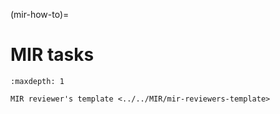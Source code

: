 (mir-how-to)=
# MIR tasks

```{toctree}
:maxdepth: 1

MIR reviewer's template <../../MIR/mir-reviewers-template>
```
